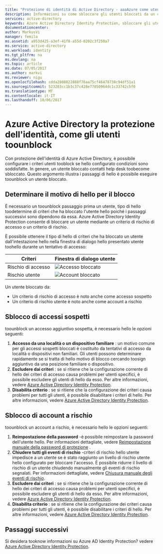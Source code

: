 ```yaml
---
title: "Protezione di identità di Active Directory - aaaAzure come utenti toounblock | Documenti Microsoft"
description: Informazioni su come sbloccare gli utenti bloccati da un criterio di Azure Active Directory Identity Protection.
services: active-directory
keywords: Azure Active Directory Identity Protection, sbloccare gli utenti
documentationcenter: 
author: MarkusVi
manager: femila
ms.assetid: a953d425-a3ef-41f8-a55d-0202c3f250a7
ms.service: active-directory
ms.workload: identity
ms.tgt_pltfrm: na
ms.devlang: na
ms.topic: article
ms.date: 07/05/2017
ms.author: markvi
ms.reviewer: nigu
ms.openlocfilehash: cdda2808822888f76aa75cf46478738c94df51a1
ms.sourcegitcommit: 523283cc1b3c37c428e77850964dc1c33742c5f0
ms.translationtype: MT
ms.contentlocale: it-IT
ms.lasthandoff: 10/06/2017
---
```

# <a name="azure-active-directory-identity-protection---how-toounblock-users"></a>Azure Active Directory la protezione dell'identità, come gli utenti toounblock
Con protezione dell'identità di Azure Active Directory, è possibile configurare i criteri utenti tooblock se hello configurato condizioni sono soddisfatte. In genere, un utente bloccato contatti help desk toobecome sbloccato. Questo argomento illustra i passaggi di hello è possibile eseguire toounblock un utente bloccato.

## <a name="determine-hello-reason-for-blocking"></a>Determinare il motivo di hello per il blocco
È necessario un toounblock passaggio prima un utente, tipo di hello toodetermine di criteri che ha bloccato l'utente hello poiché i passaggi successivi sono dipendono da essa.
Azure Active Directory Identity Protection consente di bloccare un utente mediante un criterio di rischio di accesso o un criterio di rischio.

È possibile ottenere il tipo di hello di criteri che ha bloccato un utente dall'intestazione hello nella finestra di dialogo hello presentato utente toohello durante un tentativo di accesso:

| Criteri | Finestra di dialogo utente |
| --- | --- |
| Rischio di accesso |![Accesso bloccato](./media/active-directory-identityprotection-unblock-howto/02.png) |
| Rischio utente |![Account bloccato](./media/active-directory-identityprotection-unblock-howto/104.png) |

Un utente bloccato da:

* Un criterio di rischio di accesso è noto anche come accesso sospetto
* Un criterio di rischio utente è noto anche come account a rischio

## <a name="unblocking-suspicious-sign-ins"></a>Sblocco di accessi sospetti
toounblock un accesso aggiuntivo sospetta, è necessario hello le opzioni seguenti:

1. **Accesso da una località o un dispositivo familiare** : un motivo comune per gli accessi sospetti bloccati è costituito da tentativi di accesso da località o dispositivi non familiari. Gli utenti possono determinare rapidamente se si tratta di hello motivo di blocco cercando toosign aggiuntivo da una posizione familiare o dispositivo.
2. **Escludere dai criteri** : se si ritiene che la configurazione corrente di hello dei criteri di accesso causa problemi per utenti specifici, è possibile escludere gli utenti di hello da esso. Per altre informazioni, vedere [Azure Active Directory Identity Protection](active-directory-identityprotection.md).
3. **Disabilita criterio** : se si ritiene che la configurazione dei criteri causa problemi per tutti gli utenti, è possibile disabilitare i criteri di hello. Per altre informazioni, vedere [Azure Active Directory Identity Protection](active-directory-identityprotection.md).

## <a name="unblocking-accounts-at-risk"></a>Sblocco di account a rischio
toounblock un account a rischio, è necessario hello le opzioni seguenti:

1. **Reimpostazione della password** -è possibile reimpostare la password dell'utente hello. Per informazioni dettagliate, vedere [Reimpostazione manuale della password di protezione](active-directory-identityprotection.md#manual-secure-password-reset) .
2. **Chiudere tutti gli eventi di rischio** -criteri di rischio hello utente impedisce a un utente se è stato raggiunto un livello di rischio utente hello configurato per bloccare l'accesso. È possibile ridurre il livello di rischio di un utente chiudendo manualmente gli eventi di rischio segnalati. Per informazioni dettagliate, vedere [Chiusura manuale degli eventi di rischio](active-directory-identityprotection.md#closing-risk-events-manually).
3. **Escludere dai criteri** : se si ritiene che la configurazione corrente di hello dei criteri di accesso causa problemi per utenti specifici, è possibile escludere gli utenti di hello da esso. Per altre informazioni, vedere [Azure Active Directory Identity Protection](active-directory-identityprotection.md).
4. **Disabilita criterio** : se si ritiene che la configurazione dei criteri causa problemi per tutti gli utenti, è possibile disabilitare i criteri di hello. Per altre informazioni, vedere [Azure Active Directory Identity Protection](active-directory-identityprotection.md).

## <a name="next-steps"></a>Passaggi successivi
 Si desidera tooknow informazioni su Azure AD Identity Protection? vedere [Azure Active Directory Identity Protection](active-directory-identityprotection.md).
